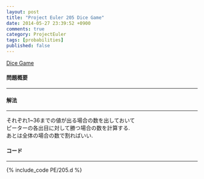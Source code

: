 ```yaml
---
layout: post
title: "Project Euler 205 Dice Game"
date: 2014-05-27 23:39:52 +0900
comments: true
category: ProjectEuler
tags: [probabilities]
published: false
---
```


[Dice Game](http://projecteuler.net/problem=205)

#### 問題概要

****

#### 解法

****

それぞれ1~36までの値が出る場合の数を出しておいて  
ピーターの各出目に対して勝つ場合の数を計算する.  
あとは全体の場合の数で割ればいい.

#### コード

****

{% include_code PE/205.d %}
